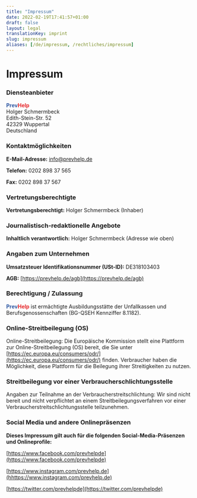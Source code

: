 ```yaml
---
title: "Impressum"
date: 2022-02-19T17:41:57+01:00
draft: false
layout: legal
translationKey: imprint
slug: impressum
aliases: [/de/impressum, /rechtliches/impressum]
---
```


<div class="text-lg max-w-prose mx-auto">
    <h1>
        <span class="mt-2 block text-3xl text-center leading-8 font-extrabold tracking-tight text-gray-900 sm:text-4xl">Impressum</span>
    </h1>
</div>

### Diensteanbieter

<span style="color: #3059a3; font-weight: bold;">Prev</span><span style="color: #e62a2d; font-weight: bold;">Help</span>    
Holger Schmermbeck  
Edith-Stein-Str. 52  
42329 Wuppertal  
Deutschland

### Kontaktmöglichkeiten

**E-Mail-Adresse:** [info@prevhelp.de](mailto:info@prevhelp.de)

**Telefon:** 0202 898 37 565

**Fax:** 0202 898 37 567

<!-- **Kontaktformular:** [https://prevhelp.de/kontakt](https://prevhelp.de/kontakt) -->

### Vertretungsberechtigte

**Vertretungsberechtigt:** Holger Schmermbeck (Inhaber)

### Journalistisch-redaktionelle Angebote

**Inhaltlich verantwortlich:** Holger Schmermbeck (Adresse wie oben)

### Angaben zum Unternehmen

**Umsatzsteuer Identifikationsnummer (USt-ID):** DE318103403

**AGB:** [https://prevhelp.de/agb](https://prevhelp.de/agb)

### Berechtigung / Zulassung

<span style="color: #3059a3; font-weight: bold;">Prev</span><span style="color: #e62a2d; font-weight: bold;">Help</span> ist ermächtigte Ausbildungsstätte der Unfallkassen und Berufsgenossenschaften (BG-QSEH Kennziffer 8.1182).

### Online-Streitbeilegung (OS)

Online-Streitbeilegung: Die Europäische Kommission stellt eine Plattform zur Online-Streitbeilegung (OS) bereit, die Sie unter [https://ec.europa.eu/consumers/odr/](https://ec.europa.eu/consumers/odr/) finden. Verbraucher haben die Möglichkeit, diese Plattform für die Beilegung ihrer Streitigkeiten zu nutzen.

### Streitbeilegung vor einer Verbraucherschlichtungsstelle

Angaben zur Teilnahme an der Verbraucherstreitschlichtung: Wir sind nicht bereit und nicht verpflichtet an einem Streitbeilegungsverfahren vor einer Verbraucherstreitschlichtungsstelle teilzunehmen.


### Social Media und andere Onlinepräsenzen

**Dieses Impressum gilt auch für die folgenden Social-Media-Präsenzen und Onlineprofile:**

[https://www.facebook.com/prevhelpde](https://www.facebook.com/prevhelpde)

[https://www.instagram.com/prevhelp.de](hhttps://www.instagram.com/prevhelp.de)

[https://twitter.com/prevhelpde](https://twitter.com/prevhelpde)
